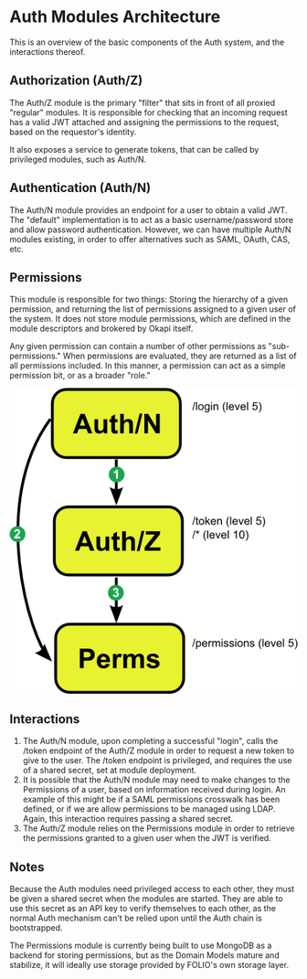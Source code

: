 # Auth Modules Architecture

This is an overview of the basic components of the Auth system, and the interactions thereof.

## Authorization (Auth/Z)

The Auth/Z module is the primary "filter" that sits in front of all proxied "regular" modules. It is responsible for checking that an incoming request has a valid JWT attached and assigning the permissions to the request, based on the requestor's identity.

It also exposes a service to generate tokens, that can be called by privileged modules, such as Auth/N.

## Authentication (Auth/N)

The Auth/N module provides an endpoint for a user to obtain a valid JWT. The "default" implementation is to act as a basic username/password store and allow password authentication. However, we can have multiple Auth/N modules existing, in order to offer alternatives such as SAML, OAuth, CAS, etc.

## Permissions

This module is responsible for two things: Storing the hierarchy of a given permission, and returning the list of permissions assigned to a given user of the system. It does not store module permissions, which are defined in the module descriptors and brokered by Okapi itself.

Any given permission can contain a number of other permissions as "sub-permissions." When permissions are evaluated, they are returned as a list of all permissions included. In this manner, a permission can act as a simple permission bit, or as a broader "role."

![Auth Modules Diagram](auth_modules.png "Auth Modules")

## Interactions

1. The Auth/N module, upon completing a successful "login", calls the /token endpoint of the Auth/Z module in order to request a new token to give to the user. The /token endpoint is privileged, and requires the use of a shared secret, set at module deployment.
2. It is possible that the Auth/N module may need to make changes to the Permissions of a user, based on information received during login. An example of this might be if a SAML permissions crosswalk has been defined, or if we are allow permissions to be managed using LDAP. Again, this interaction requires passing a shared secret.
3. The Auth/Z module relies on the Permissions module in order to retrieve the permissions granted to a given user when the JWT is verified.

## Notes

Because the Auth modules need privileged access to each other, they must be given a shared secret when the modules are started. They are able to use this secret as an API key to verify themselves to each other, as the normal Auth mechanism can't be relied upon until the Auth chain is bootstrapped.

The Permissions module is currently being built to use MongoDB as a backend for storing permissions, but as the Domain Models mature and stabilize, it will ideally use storage provided by FOLIO's own storage layer.



